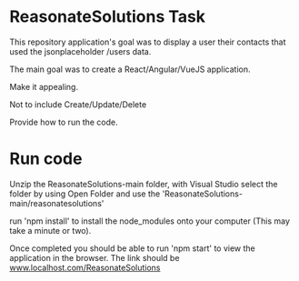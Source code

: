 # ReasonateSolutions Task

This repository application's goal was to display a user their contacts that used the jsonplaceholder /users data.

The main goal was to create a React/Angular/VueJS application.

Make it appealing.

Not to include Create/Update/Delete

Provide how to run the code.

# Run code

Unzip the ReasonateSolutions-main folder, with Visual Studio select the folder by using Open Folder and use the 'ReasonateSolutions-main/reasonatesolutions' 

run 'npm install' to install the node_modules onto your computer (This may take a minute or two).

Once completed you should be able to run 'npm start' to view the application in the browser. The link should be www.localhost.com/ReasonateSolutions
